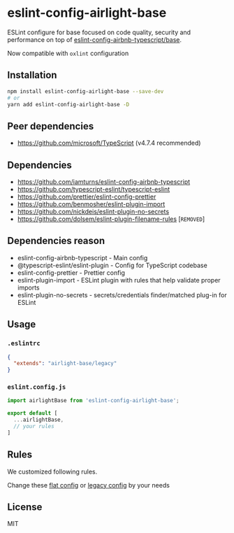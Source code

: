# eslint-config-airlight-base

ESLint configure for base focused on code quality, security and performance on top of
[eslint-config-airbnb-typescript/base](https://github.com/iamturns/eslint-config-airbnb-typescript).

Now compatible with `oxlint` configuration

## Installation

```bash
npm install eslint-config-airlight-base --save-dev
# or
yarn add eslint-config-airlight-base -D
```

## Peer dependencies

- <https://github.com/microsoft/TypeScript> (v4.7.4 recommended)

## Dependencies

- <https://github.com/iamturns/eslint-config-airbnb-typescript>
- <https://github.com/typescript-eslint/typescript-eslint>
- <https://github.com/prettier/eslint-config-prettier>
- <https://github.com/benmosher/eslint-plugin-import>
- <https://github.com/nickdeis/eslint-plugin-no-secrets>
- <https://github.com/dolsem/eslint-plugin-filename-rules> \[`REMOVED`\]

## Dependencies reason

- eslint-config-airbnb-typescript - Main config
- @typescript-eslint/eslint-plugin - Config for TypeScript codebase
- eslint-config-prettier - Prettier config
- eslint-plugin-import - ESLint plugin with rules that help validate proper imports
- eslint-plugin-no-secrets - secrets/credentials finder/matched plug-in for ESLint

## Usage

### `.eslintrc`

```json
{
  "extends": "airlight-base/legacy"
}
```

### `eslint.config.js`

```js
import airlightBase from 'eslint-config-airlight-base';

export default [
  ...airlightBase,
  // your rules
]
```

## Rules

We customized following rules.

Change these [flat config](./flat.cjs) or [legacy config](./legacy.cjs) by your needs

## License

MIT
